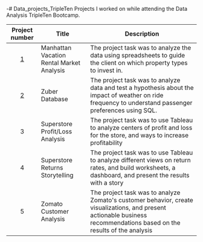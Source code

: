 -# Data_projects_TripleTen
Projects I worked on while attending the Data Analysis TripleTen Bootcamp.


| Project number | Title | Description |
| :-----------: | ----------- |----------- |
| [1](Project_1) | Manhattan Vacation Rental Market Analysis | The project task was to analyze the data using spreadsheets to guide the client on which property types to invest in. |
| [2](Project_2) | Zuber Database | The project task was to analyze data and test a hypothesis about the impact of weather on ride frequency to understand passenger preferences using SQL. |
| 3 | Superstore Profit/Loss Analysis | The project task was to use Tableau to analyze centers of profit and loss for the store, and ways to increase profitability |
| 4 | Superstore Returns Storytelling | The project task was to use Tableau to analyze different views on return rates, and build worksheets, a dashboard, and present the results with a story |
| 5 | Zomato Customer Analysis | The project task was to analyze Zomato's customer behavior, create visualizations, and present actionable business recommendations based on the results of the analysis |

